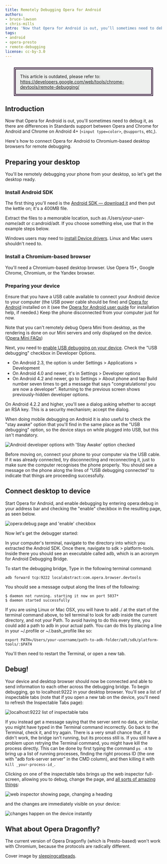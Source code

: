 ```yaml
---
title: Remotely Debugging Opera for Android
authors:
- bruce-lawson
- chris-mills
intro: 'Now that Opera for Android is out, you’ll sometimes need to debug it, as there are differences in Standards support between Opera and Chrome for Android and Chrome on Android 4+. Here’s how to connect Opera for Android to Chromium-based desktop browsers for remote debugging.'
tags:
- android
- opera-presto
- remote-debugging
license: cc-by-3.0
---
```


<div style="background-color: rgb(238, 240, 238); margin: 2em; padding: 1em; border: 6px double rgb(40, 7, 44)">
  This article is outdated, please refer to:
  <a href="https://developers.google.com/web/tools/chrome-devtools/remote-debugging/">https://developers.google.com/web/tools/chrome-devtools/remote-debugging/</a>
</div>

## Introduction

Now that Opera for Android is out, you'll sometimes need to debug it, as there are differences in Standards support between Opera and Chrome for Android and Chrome on Android 4+ (`<input type=color>`, `@supports`, etc,).

Here's how to connect Opera for Android to Chromium-based desktop browsers for remote debugging.

## Preparing your desktop

You'll be remotely debugging your phone from your desktop, so let's get the desktop ready.

### Install Android SDK

The first thing you'll need is the [Android SDK — download it][1] and then put the kettle on; it's a 400MB file.

[1]: http://developer.android.com/sdk/index.html#download

Extract the files to a memorable location, such as /Users/_your-user-name_/adt or c:android/adt. If you choose something else, use that in the example steps below.

Windows users may need to [install Device drivers][2]. Linux and Mac users shouldn't need to.

[2]: http://developer.android.com/tools/extras/oem-usb.html

### Install a Chromium-based browser

You'll need a Chromium-based desktop browser. Use Opera 15+, Google Chrome, Chromium, or the Yandex browser.

### Preparing your device

Ensure that you have a USB cable available to connect your Android device to your computer (the USB power cable should be fine) and [Opera for Android][3] installed on it (see the [Opera for Android user guide][4] for installation help, if needed.) Keep the phone disconnected from your computer just for now.

[3]: https://play.google.com/store/apps/details?id=com.opera.browser
[4]: https://www.opera.com/help/mobile

Note that you can't remotely debug Opera Mini from desktop, as the rendering is done on our Mini servers and only displayed on the device. ([Opera Mini FAQs][5])

[5]: https://www.opera.com/help/mini/faq

Next, you need to [enable USB debugging on your device][6]. Check the "USB debugging" checkbox in Developer Options.

[6]: http://developer.android.com/tools/device.html

- On Android 2.3, the option is under Settings > Applications > Development
- On Android 4.0 and newer, it's in Settings > Developer options
- On Android 4.2 and newer, go to Settings > About phone and tap Build number seven times to get a message that says "congratulations! you are now a developer". Returning to the previous screen shows previously-hidden developer options.

On Android 4.2.2 and higher, you'll see a dialog asking whether to accept an RSA key. This is a security mechanism; accept the dialog.

When doing mobile debugging on Android it is also useful to check the "stay awake" option that you'll find in the same place as the "USB debugging" option, so the device stays on while plugged into USB, but this isn't mandatory.

![Android developer options with 'Stay Awake' option checked](stay-awake.png)

Before moving on, connect your phone to your computer via the USB cable. If it was already connected, try disconnecting and reconnecting it, just to make sure the computer recognises the phone properly. You should see a message on the phone along the lines of "USB debugging connected" to indicate that things are proceeding successfully.

## Connect desktop to device

Start Opera for Android, and enable debugging by entering opera:debug in your address bar and checking the "enable" checkbox in the resulting page, as seen below.

![opera:debug page and 'enable' checkbox](opera-debug.png)

Now let's get the debugger started:

In your computer's terminal, navigate to the directory into which you extracted the Android SDK. Once there, navigate to sdk > platform-tools. Inside there you should see an executable called adb, which is an acronym for Android Debugging Bridge.

To start the debugging bridge, Type in the following terminal command:

	adb forward tcp:9222 localabstract:com.opera.browser.devtools

You should see a message output along the lines of the following:

	$ daemon not running. starting it now on port 5037*
	$ daemon started successfully

If you are using Linux or Mac OSX, you will have to add ./ at the start of the terminal command above, to tell terminal to look for adb inside the current directory, and not your Path. To avoid having to do this every time, you could add a path to adb in your actual path. You can do this by placing a line in your ~/.profile or ~/.bash_profile like so:

	export PATH=/Users/your-username/path-to-adk-folder/adt/sdk/platform-tools/:$PATH

You'll then need to restart the Terminal, or open a new tab.

## Debug!

Your device and desktop browser should now be connected and able to send information to each other across the debugging bridge. To begin debugging, go to localhost:9222 in your desktop browser. You'll see a list of inspectable tabs (note that if you open a new tab on the device, you'll need to refresh the Inspectable Tabs page):

![localhost:9222 list of inspectable tabs](inspectable-tabs.png)

If you instead get a message saying that the server sent no data, or similar, you might have typed in the Terminal command incorrectly. Go back to the Terminal, check it, and try again. There is a very small chance that, if it didn't work, the bridge isn't running, but its process still is. If you still have a problem upon retrying the Terminal command, you might have kill the process directly. This can be done by first typing the command `ps -A` to bring up a list of running processes, finding the right process ID (the one with "adb fork-server server" in the CMD column), and then killing it with `kill _your-process-id_`.

Clicking on one of the inspectable tabs brings up the web inspector full-screen, allowing you to debug, change the page, and [all sorts of amazing things][10]:

[10]: https://docs.google.com/presentation/d/1DNljLkRpe9LIDfcqcpHzdLvEOyuVH4d1y9dtAJBr1I8/preview#slide=id.p19

![web inspector showing page, changing a heading](web-inspector.gif)

and the changes are immediately visible on your device:

![changes happen on the device instantly](android-debugging.png)

## What about Opera Dragonfly?

The current version of Opera Dragonfly (which is Presto-based) won't work with Chromium, because the protocols are radically different.


Cover image by [sleepingcatbeads][14].

[14]: http://www.flickr.com/photos/sleepingcatbeads/3872894835/
